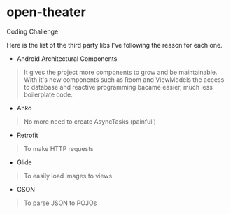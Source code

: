 # open-theater
Coding Challenge

Here is the list of the third party libs I've following the reason for each one.

* Android Architectural Components
> It gives the project more components to grow and be maintainable.
With it's new components such as Room and ViewModels the access to database and reactive programming bacame easier, much less boilerplate code.
  
* Anko
> No more need to create AsyncTasks (painfull)
* Retrofit
> To make HTTP requests
* Glide
> To easily load images to views
* GSON
> To parse JSON to POJOs
